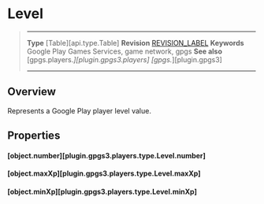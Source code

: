 # Level

> --------------------- ------------------------------------------------------------------------------------------
> __Type__              [Table][api.type.Table]
> __Revision__          [REVISION_LABEL](REVISION_URL)
> __Keywords__          Google Play Games Services, game network, gpgs
> __See also__          [gpgs.players.*][plugin.gpgs3.players]
>                       [gpgs.*][plugin.gpgs3]
> --------------------- ------------------------------------------------------------------------------------------

## Overview

Represents a Google Play player level value.

## Properties

#### [object.number][plugin.gpgs3.players.type.Level.number]

#### [object.maxXp][plugin.gpgs3.players.type.Level.maxXp]

#### [object.minXp][plugin.gpgs3.players.type.Level.minXp]